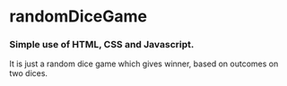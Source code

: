 # randomDiceGame

<h3>Simple use of HTML, CSS and Javascript.</h3>
It is just a random dice game which gives winner, based on outcomes on two dices.
